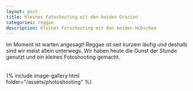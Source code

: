 ```yaml
---
layout: post
title: Kleines Fotoshooting mit den beiden Grazien
categories: reggae
description: Kleines Fotoshooting mit den beiden Hübschen
---
```


<p>
Im Moment ist warten angesagt!
Reggae ist seit kurzem läufig und deshalb sind wir meist allein unterwegs. Wir haben heute die Gunst der Stunde genutzt und ein kleines Fotoshooting gemacht.
</p>

<div style="float: left; margin-top: 20px;width:55%">
    <div style="float: left; margin-right:10px;">{% include image-gallery.html folder="/assets/photoshooting" %}</div>   
</div>
